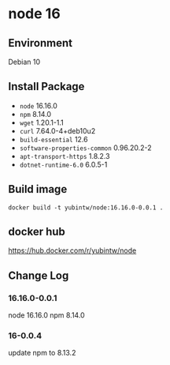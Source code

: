 # node 16

## Environment

Debian 10

## Install Package

- `node` 16.16.0
- `npm` 8.14.0
- `wget` 1.20.1-1.1
- `curl` 7.64.0-4+deb10u2
- `build-essential` 12.6
- `software-properties-common` 0.96.20.2-2
- `apt-transport-https` 1.8.2.3
- `dotnet-runtime-6.0` 6.0.5-1

## Build image

```
docker build -t yubintw/node:16.16.0-0.0.1 .
```

## docker hub

https://hub.docker.com/r/yubintw/node

## Change Log

### 16.16.0-0.0.1

node 16.16.0
npm 8.14.0

### 16-0.0.4

update npm to 8.13.2
